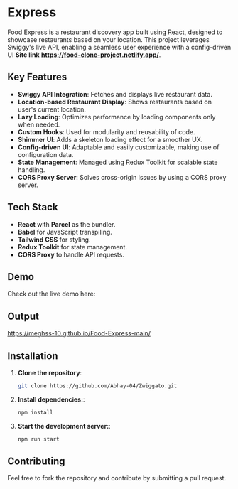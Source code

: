 # Express

Food Express is a restaurant discovery app built using React, designed to showcase restaurants based on your location. This project leverages Swiggy's live API, enabling a seamless user experience with a config-driven UI **Site link** **https://food-clone-project.netlify.app/**.

## Key Features

- **Swiggy API Integration**: Fetches and displays live restaurant data.
- **Location-based Restaurant Display**: Shows restaurants based on user's current location.
- **Lazy Loading**: Optimizes performance by loading components only when needed.
- **Custom Hooks**: Used for modularity and reusability of code.
- **Shimmer UI**: Adds a skeleton loading effect for a smoother UX.
- **Config-driven UI**: Adaptable and easily customizable, making use of configuration data.
- **State Management**: Managed using Redux Toolkit for scalable state handling.
- **CORS Proxy Server**: Solves cross-origin issues by using a CORS proxy server.

## Tech Stack

- **React** with **Parcel** as the bundler.
- **Babel** for JavaScript transpiling.
- **Tailwind CSS** for styling.
- **Redux Toolkit** for state management.
- **CORS Proxy** to handle API requests.

## Demo

Check out the live demo here: [](https://zwiggato.vercel.app)
## Output
https://meghss-10.github.io/Food-Express-main/

## Installation

1. **Clone the repository**:

   ```bash
   git clone https://github.com/Abhay-04/Zwiggato.git

   ```

2. **Install dependencies:**:

   ```bash
   npm install

   ```

3. **Start the development server:**:
   ```bash
   npm run start
   ```

## Contributing

Feel free to fork the repository and contribute by submitting a pull request.
